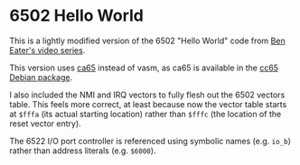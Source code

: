 # 6502 Hello World

This is a lightly modified version of the 6502 "Hello World" code from [Ben
Eater's video series](https://eater.net/6502).

This version uses [ca65](https://cc65.github.io/doc/ca65.html) instead of
vasm, as ca65 is available in the [cc65 Debian
package](https://packages.debian.org/search?keywords=cc65).

I also included the NMI and IRQ vectors to fully flesh out the 6502 vectors
table.  This feels more correct, at least because now the vector table starts
at `$fffa` (its actual starting location) rather than `$fffc` (the location of
the reset vector entry).

The 6522 I/O port controller is referenced using symbolic names (e.g. `io_b`)
rather than address literals (e.g. `$6000`).
